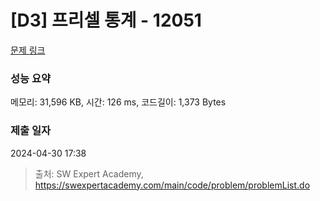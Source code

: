 # [D3] 프리셀 통계 - 12051 

[문제 링크](https://swexpertacademy.com/main/code/problem/problemDetail.do?contestProbId=AXmwMidaSLIDFARX) 

### 성능 요약

메모리: 31,596 KB, 시간: 126 ms, 코드길이: 1,373 Bytes

### 제출 일자

2024-04-30 17:38



> 출처: SW Expert Academy, https://swexpertacademy.com/main/code/problem/problemList.do